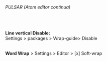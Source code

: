 <h6>PULSAR (Atom editor continua) </h6>
<br>
<br><b>Line vertical Disable:</b>
<br>Settings > packages > Wrap-guide> Disable

<br><b>Word Wrap</b> > Settings > Editor > [x] Soft-wrap
<br>

